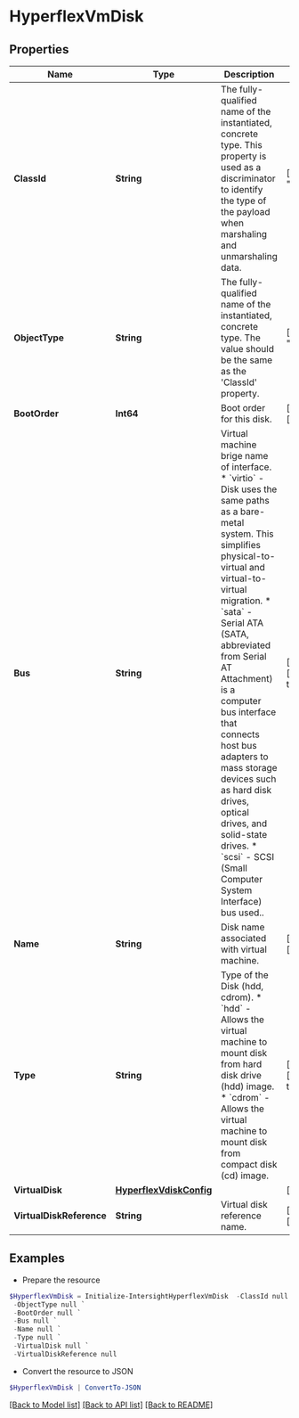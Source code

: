 # HyperflexVmDisk
## Properties

Name | Type | Description | Notes
------------ | ------------- | ------------- | -------------
**ClassId** | **String** | The fully-qualified name of the instantiated, concrete type. This property is used as a discriminator to identify the type of the payload when marshaling and unmarshaling data. | [default to "hyperflex.VmDisk"]
**ObjectType** | **String** | The fully-qualified name of the instantiated, concrete type. The value should be the same as the &#39;ClassId&#39; property. | [default to "hyperflex.VmDisk"]
**BootOrder** | **Int64** | Boot order for this disk. | [optional] [readonly] 
**Bus** | **String** | Virtual machine brige name of interface. * &#x60;virtio&#x60; - Disk uses the same paths as a bare-metal system. This simplifies physical-to-virtual and virtual-to-virtual migration. * &#x60;sata&#x60; - Serial ATA (SATA, abbreviated from Serial AT Attachment) is a computer bus interface that connects host bus adapters to mass storage devices such as hard disk drives, optical drives, and solid-state drives. * &#x60;scsi&#x60; - SCSI (Small Computer System Interface) bus used.. | [optional] [readonly] [default to "virtio"]
**Name** | **String** | Disk name associated with virtual machine. | [optional] [readonly] 
**Type** | **String** | Type of the Disk (hdd, cdrom). * &#x60;hdd&#x60; - Allows the virtual machine to mount disk from hard disk drive (hdd) image. * &#x60;cdrom&#x60; - Allows the virtual machine to mount disk from compact disk (cd) image. | [optional] [readonly] [default to "hdd"]
**VirtualDisk** | [**HyperflexVdiskConfig**](HyperflexVdiskConfig.md) |  | [optional] 
**VirtualDiskReference** | **String** | Virtual disk reference name. | [optional] [readonly] 

## Examples

- Prepare the resource
```powershell
$HyperflexVmDisk = Initialize-IntersightHyperflexVmDisk  -ClassId null `
 -ObjectType null `
 -BootOrder null `
 -Bus null `
 -Name null `
 -Type null `
 -VirtualDisk null `
 -VirtualDiskReference null
```

- Convert the resource to JSON
```powershell
$HyperflexVmDisk | ConvertTo-JSON
```

[[Back to Model list]](../README.md#documentation-for-models) [[Back to API list]](../README.md#documentation-for-api-endpoints) [[Back to README]](../README.md)

